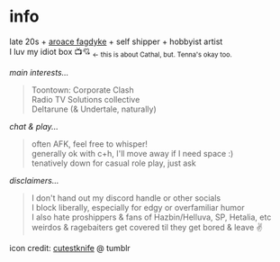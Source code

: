 # info
late 20s + [aroace fagdyke](https://pronouns.cc/@joy-friend) + self shipper + hobbyist artist<br>
I luv my idiot box :tv::cupid: <sub>← this is about Cathal, but. Tenna's okay too.</sub>

*main interests...*
> Toontown: Corporate Clash<br>
> Radio TV Solutions collective<br>
> Deltarune (& Undertale, naturally)

*chat & play...*
> often AFK, feel free to whisper!<br>
> generally ok with c+h, I'll move away if I need space :)<br>
> tenatively down for casual role play, just ask<br>

*disclaimers...*
> I don't hand out my discord handle or other socials<br>
> I block liberally, especially for edgy or overfamiliar humor<br>
> I also hate proshippers & fans of Hazbin/Helluva, SP, Hetalia, etc<br>
> weirdos & ragebaiters get covered til they get bored & leave ✌️

icon credit: [cutestknife](cutestknife.tumblr.com/post/777581703005880320/break-time) @ tumblr
